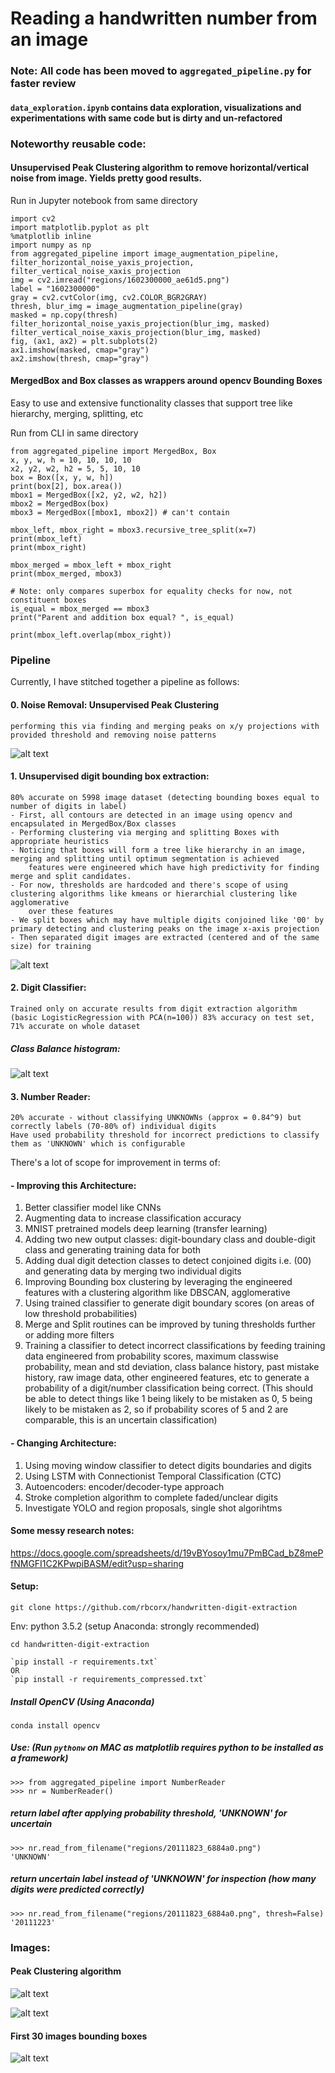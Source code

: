 # Reading a handwritten number from an image

### Note: All code has been moved to `aggregated_pipeline.py` for faster review

#### `data_exploration.ipynb` contains data exploration, visualizations and experimentations with same code but is dirty and un-refactored

### Noteworthy reusable code: 

#### Unsupervised Peak Clustering algorithm to remove horizontal/vertical noise from image. Yields pretty good results.

Run in Jupyter notebook from same directory
```
import cv2
import matplotlib.pyplot as plt
%matplotlib inline
import numpy as np
from aggregated_pipeline import image_augmentation_pipeline, filter_horizontal_noise_yaxis_projection, filter_vertical_noise_xaxis_projection
img = cv2.imread("regions/1602300000_ae61d5.png")
label = "1602300000"
gray = cv2.cvtColor(img, cv2.COLOR_BGR2GRAY)
thresh, blur_img = image_augmentation_pipeline(gray)
masked = np.copy(thresh)
filter_horizontal_noise_yaxis_projection(blur_img, masked)
filter_vertical_noise_xaxis_projection(blur_img, masked)
fig, (ax1, ax2) = plt.subplots(2)
ax1.imshow(masked, cmap="gray")
ax2.imshow(thresh, cmap="gray")
```

#### MergedBox and Box classes as wrappers around opencv Bounding Boxes
Easy to use and extensive functionality classes that support tree like hierarchy, merging, splitting, etc

Run from CLI in same directory
```
from aggregated_pipeline import MergedBox, Box
x, y, w, h = 10, 10, 10, 10
x2, y2, w2, h2 = 5, 5, 10, 10
box = Box([x, y, w, h])
print(box[2], box.area())
mbox1 = MergedBox([x2, y2, w2, h2])
mbox2 = MergedBox(box)
mbox3 = MergedBox([mbox1, mbox2]) # can't contain 

mbox_left, mbox_right = mbox3.recursive_tree_split(x=7)
print(mbox_left)
print(mbox_right)

mbox_merged = mbox_left + mbox_right
print(mbox_merged, mbox3)

# Note: only compares superbox for equality checks for now, not constituent boxes
is_equal = mbox_merged == mbox3 
print("Parent and addition box equal? ", is_equal)

print(mbox_left.overlap(mbox_right))
```

### Pipeline
Currently, I have stitched together a pipeline as follows:

#### 0. Noise Removal: Unsupervised Peak Clustering
    performing this via finding and merging peaks on x/y projections with provided threshold and removing noise patterns

![alt text][noise]

#### 1. Unsupervised digit bounding box extraction: 
    80% accurate on 5998 image dataset (detecting bounding boxes equal to number of digits in label)
    - First, all contours are detected in an image using opencv and encapsulated in MergedBox/Box classes
    - Performing clustering via merging and splitting Boxes with appropriate heuristics
    - Noticing that boxes will form a tree like hierarchy in an image, merging and splitting until optimum segmentation is achieved
        features were engineered which have high predictivity for finding merge and split candidates. 
    - For now, thresholds are hardcoded and there's scope of using clustering algorithms like kmeans or hierarchial clustering like agglomerative
        over these features
    - We split boxes which may have multiple digits conjoined like '00' by primary detecting and clustering peaks on the image x-axis projection
    - Then separated digit images are extracted (centered and of the same size) for training 

![alt text][dig_sep]

#### 2. Digit Classifier: 
    Trained only on accurate results from digit extraction algorithm
    (basic LogisticRegression with PCA(n=100)) 83% accuracy on test set, 71% accurate on whole dataset

##### Class Balance histogram:

![alt text][class_balance]

#### 3. Number Reader:
    20% accurate - without classifying UNKNOWNs (approx = 0.84^9) but correctly labels (70-80% of) individual digits
    Have used probability threshold for incorrect predictions to classify them as 'UNKNOWN' which is configurable

There's a lot of scope for improvement in terms of: 

#### - Improving this Architecture: 
1. Better classifier model like CNNs
2. Augmenting data to increase classification accuracy
3. MNIST pretrained models deep learning (transfer learning)
4. Adding two new output classes: digit-boundary class and double-digit class and generating training data for both
5. Adding dual digit detection classes to detect conjoined digits i.e. (00) and generating data by merging two individual digits
6. Improving Bounding box clustering by leveraging the engineered features with a clustering algorithm like DBSCAN, agglomerative
7. Using trained classifier to generate digit boundary scores (on areas of low threshold probabilities)
8. Merge and Split routines can be improved by tuning thresholds further or adding more filters
9. Training a classifier to detect incorrect classifications by feeding training data engineered from probability scores, maximum classwise probability, mean and std deviation, class balance history, past mistake history, raw image data, other engineered features, etc to generate a probability of a digit/number classification being correct. (This should be able to detect things like 1 being likely to be mistaken as 0, 5 being likely to be mistaken as 2, so if probability scores of 5 and 2 are comparable, this is an uncertain classification)

#### - Changing Architecture:
1. Using moving window classifier to detect digits boundaries and digits
2. Using LSTM with Connectionist Temporal Classification (CTC)
3. Autoencoders: encoder/decoder-type approach
4. Stroke completion algorithm to complete faded/unclear digits
5. Investigate YOLO and region proposals, single shot algorihtms

#### Some messy research notes:
https://docs.google.com/spreadsheets/d/19vBYosoy1mu7PmBCad_bZ8mePfNMGFI1C2KPwpiBASM/edit?usp=sharing

#### Setup:
```
git clone https://github.com/rbcorx/handwritten-digit-extraction
``` 
Env: python 3.5.2 (setup Anaconda: strongly recommended)
```
cd handwritten-digit-extraction

`pip install -r requirements.txt`
OR
`pip install -r requirements_compressed.txt`
```
##### Install OpenCV (Using Anaconda)

```
conda install opencv
```

##### Use: (Run `pythonw` on MAC as matplotlib requires python to be installed as a framework)
```
>>> from aggregated_pipeline import NumberReader
>>> nr = NumberReader()
```
##### return label after applying probability threshold, 'UNKNOWN' for uncertain
```
>>> nr.read_from_filename("regions/20111823_6884a0.png")
'UNKNOWN'
```
##### return uncertain label instead of 'UNKNOWN' for inspection (how many digits were predicted correctly)
```
>>> nr.read_from_filename("regions/20111823_6884a0.png", thresh=False)
'20111223'
```

### Images:

#### Peak Clustering algorithm
![alt text][peak_cluster_y]

![alt text][peak_cluster_x]

#### First 30 images bounding boxes
![alt text][first_thirty_bounding_box]


[noise]: research_output_images/noise_removal.png "Noise Removal Results"
[peak_cluster_y]: research_output_images/pre_post_peak_cluster_compare.png "Peak Clustering X Results"
[peak_cluster_x]: research_output_images/x_project_pre_post_peak_cluster_compare.png "Peak Clustering Y Results"
[first_thirty_bounding_box]: research_output_images/first30_segmented_digits_error_digit_x2_new.png "First Thirty Images Bounding boxes"
[dig_sep]: research_output_images/separated_digits.png "Separated Digits Results"
[class_balance]: research_output_images/class_balance.png "Class Balance Results"


